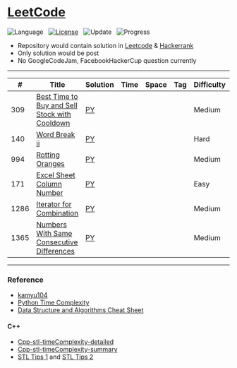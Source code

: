 # [LeetCode](https://leetcode.com/problemset/all/)

![Language](https://img.shields.io/badge/language-Python%20%2F%20Scala%203-orange.svg) &nbsp;
[![License](https://img.shields.io/badge/license-MIT-blue.svg)](./LICENSE.md) &nbsp;
![Update](https://img.shields.io/badge/update-weekly-green.svg) &nbsp;
![Progress](https://img.shields.io/badge/progress-6%20%2F%201611-ff69b4.svg) &nbsp;

-   Repository would contain solution in [Leetcode](https://leetcode.com/problemset/all/) & [Hackerrank](hackerrank.com)
-   Only solution would be post
-   No GoogleCodeJam, FacebookHackerCup question currently

---

| #    | Title                                                                                                                         | Solution             | Time | Space | Tag | Difficulty | Classification  |
| ---- | ----------------------------------------------------------------------------------------------------------------------------- | -------------------- | ---- | ----- | --- | ---------- | --------------- |
| 309  | [Best Time to Buy and Sell Stock with Cooldown](https://leetcode.com/problems/best-time-to-buy-and-sell-stock-with-cooldown/) | [PY](./309/309.py)   |      |       |     | Medium     | DP              |
| 140  | [Word Break ii](https://leetcode.com/problems/word-break-ii/)                                                                 | [PY](./140/140.py)   |      |       |     | Hard       | String Matching |
| 994  | [Rotting Oranges](https://leetcode.com/problems/rotting-oranges/)                                                             | [PY](./994/994.py)   |      |       |     | Medium     |                 |
| 171  | [Excel Sheet Column Number](https://leetcode.com/problems/excel-sheet-column-number/)                                         | [PY](./171/171.py)   |      |       |     | Easy       | Hashset         |
| 1286 | [Iterator for Combination](https://leetcode.com/problems/iterator-for-combination/)                                           | [PY](./1286/1286.py) |      |       |     | Medium     | Yield           |
| 1365 | [Numbers With Same Consecutive Differences](https://leetcode.com/problems/numbers-with-same-consecutive-differences/)         | [PY](./1365/1365.py) |      |       |     | Medium     |                 |

---

### Reference

-   [kamyu104](https://github.com/kamyu104/LeetCode-Solutions/blob/master/README.md)
-   [Python Time Complexity](https://wiki.python.org/moin/TimeComplexity)
-   [Data Structure and Algorithms Cheat Sheet](https://github.com/gibsjose/cpp-cheat-sheet/blob/master/Data%20Structures%20and%20Algorithms.md)

#### C++

-   [Cpp-stl-timeComplexity-detailed](http://www.cplusplus.com/reference/stl/)
-   [Cpp-stl-timeComplexity-summary](http://john-ahlgren.blogspot.com/2013/10/stl-container-performance.html)
-   [STL Tips 1](https://sharpc.livejournal.com/99212.html) and [STL Tips 2](https://sharpc.livejournal.com/99413.html)

